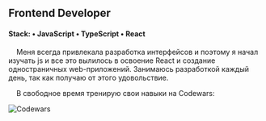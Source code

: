 ## Frontend Developer
#### Stack: • JavaScript • TypeScript • React 

&nbsp;&nbsp;&nbsp;&nbsp;Меня всегда привлекала разработка интерфейсов и поэтому я начал изучать js и все это
вылилось в освоение React и создание одностраничных web-приложений. Занимаюсь разработкой каждый день,
так как получаю от этого удовольствие.

&nbsp;&nbsp;&nbsp;&nbsp;В свободное время тренирую свои навыки на Codewars:

![Codewars](https://www.codewars.com/users/CandyDog13/badges/large)

